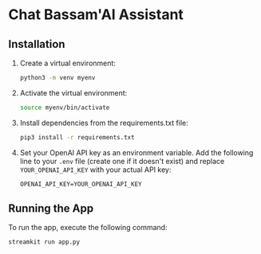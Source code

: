 # Chat Bassam'AI Assistant

## Installation

1. Create a virtual environment:

    ```bash
    python3 -m venv myenv
    ```

2. Activate the virtual environment:

    ```bash
    source myenv/bin/activate
    ```

3. Install dependencies from the requirements.txt file:

    ```bash
    pip3 install -r requirements.txt
    ```

4. Set your OpenAI API key as an environment variable. Add the following line to your `.env` file (create one if it doesn't exist) and replace `YOUR_OPENAI_API_KEY` with your actual API key:

    ```
    OPENAI_API_KEY=YOUR_OPENAI_API_KEY
    ```

## Running the App

To run the app, execute the following command:

```bash
streamkit run app.py